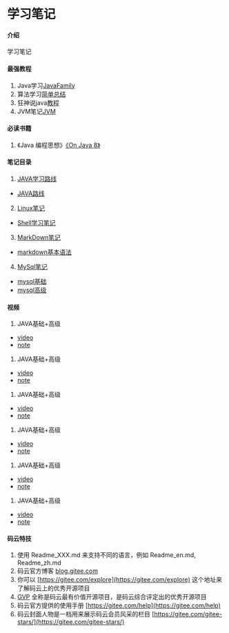 # 学习笔记

#### 介绍
学习笔记

#### 最强教程
1. Java学习[JavaFamily](https://github.com/AobingJava/JavaFamily)
2. 算法学习[简单总结](https://github.com/luxiangqiang/Blog)
3. 狂神说java[教程](https://gitee.com/kuangstudy/openclass?_from=gitee_search)
4. JVM笔记[JVM](https://gitee.com/moxi159753/LearningNotes/tree/master/JVM)

#### 必读书籍
1. 《Java 编程思想》[《On Java 8》](https://github.com/LingCoder/OnJava8)
#### 笔记目录
1. [JAVA学习路线](https://gitee.com/FLHKING/learning-notes/tree/master/%E5%AD%A6%E4%B9%A0%E7%AC%94%E8%AE%B0)
- [JAVA路线](https://gitee.com/FLHKING/learning-notes/blob/master/%E5%AD%A6%E4%B9%A0%E7%AC%94%E8%AE%B0/JAVAX%E5%AD%A6%E4%B9%A0%E8%B7%AF%E7%BA%BF/%E5%AD%A6%E4%B9%A0%E8%B7%AF%E7%BA%BF.md)
2. [Linux笔记](https://gitee.com/FLHKING/learning-notes/tree/master/%E5%AD%A6%E4%B9%A0%E7%AC%94%E8%AE%B0)
- [ Shell学习笔记](https://gitee.com/FLHKING/learning-notes/blob/master/%E5%AD%A6%E4%B9%A0%E7%AC%94%E8%AE%B0/Linux%E7%AC%94%E8%AE%B0/Shell%E5%AD%A6%E4%B9%A0%E7%AC%94%E8%AE%B0.md)
3. [MarkDown笔记](https://gitee.com/FLHKING/learning-notes/tree/master/%E5%AD%A6%E4%B9%A0%E7%AC%94%E8%AE%B0)
- [markdown基本语法](https://gitee.com/FLHKING/learning-notes/blob/master/%E5%AD%A6%E4%B9%A0%E7%AC%94%E8%AE%B0/MarkDown%E7%AC%94%E8%AE%B0/markdown%E5%9F%BA%E6%9C%AC%E8%AF%AD%E6%B3%95.md)
4. [MySql笔记](https://gitee.com/FLHKING/learning-notes/tree/master/%E5%AD%A6%E4%B9%A0%E7%AC%94%E8%AE%B0)
- [mysql基础](https://gitee.com/FLHKING/learning-notes/blob/master/%E5%AD%A6%E4%B9%A0%E7%AC%94%E8%AE%B0/MySql%E7%AC%94%E8%AE%B0/mysql%E5%9F%BA%E7%A1%80.md)
- [mysql高级](https://gitee.com/FLHKING/learning-notes/blob/master/%E5%AD%A6%E4%B9%A0%E7%AC%94%E8%AE%B0/MySql%E7%AC%94%E8%AE%B0/mysql%E9%AB%98%E7%BA%A7.md)

#### 视频
1. JAVA基础+高级
* [video](https://www.bilibili.com/video/BV12b411K7Zu?from=search&seid=13782847219814814889)
* [note](http://)
1. JAVA基础+高级
* [video](https://www.bilibili.com/video/BV12b411K7Zu?from=search&seid=13782847219814814889)
* [note](http://)
1. JAVA基础+高级
* [video](https://www.bilibili.com/video/BV12b411K7Zu?from=search&seid=13782847219814814889)
* [note](http://)
1. JAVA基础+高级
* [video](https://www.bilibili.com/video/BV12b411K7Zu?from=search&seid=13782847219814814889)
* [note](http://)
1. JAVA基础+高级
* [video](https://www.bilibili.com/video/BV12b411K7Zu?from=search&seid=13782847219814814889)
* [note](http://)
1. JAVA基础+高级
* [video](https://www.bilibili.com/video/BV12b411K7Zu?from=search&seid=13782847219814814889)
* [note](http://)



#### 码云特技

1.  使用 Readme\_XXX.md 来支持不同的语言，例如 Readme\_en.md, Readme\_zh.md
2.  码云官方博客 [blog.gitee.com](https://blog.gitee.com)
3.  你可以 [https://gitee.com/explore](https://gitee.com/explore) 这个地址来了解码云上的优秀开源项目
4.  [GVP](https://gitee.com/gvp) 全称是码云最有价值开源项目，是码云综合评定出的优秀开源项目
5.  码云官方提供的使用手册 [https://gitee.com/help](https://gitee.com/help)
6.  码云封面人物是一档用来展示码云会员风采的栏目 [https://gitee.com/gitee-stars/](https://gitee.com/gitee-stars/)
